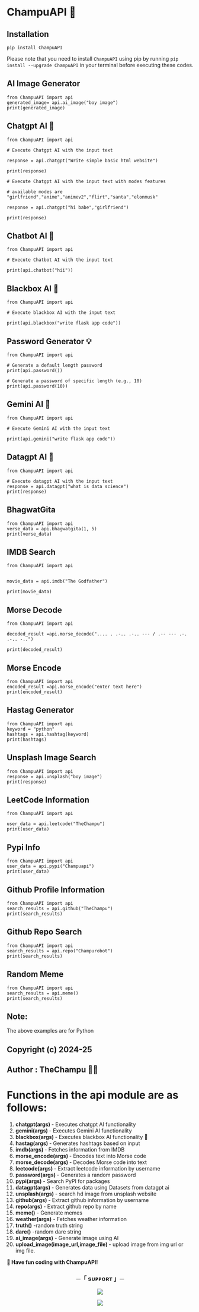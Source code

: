 # ChampuAPI 🚀

## Installation

```
pip install ChampuAPI
```

Please note that you need to install `ChampuAPI` using pip by running `pip install --upgrade ChampuAPI` in your terminal before executing these codes.

## AI Image Generator

```
from ChampuAPI import api
generated_image= api.ai_image("boy image")
print(generated_image)
```

## Chatgpt AI 🤖

```
from ChampuAPI import api

# Execute Chatgpt AI with the input text

response = api.chatgpt("Write simple basic html website")

print(response)

# Execute Chatgpt AI with the input text with modes features

# available modes are "girlfriend","anime","animev2","flirt","santa","elonmusk"

response = api.chatgpt("hi babe","girlfriend")

print(response)

```

## Chatbot AI 🤖

```
from ChampuAPI import api

# Execute Chatbot AI with the input text

print(api.chatbot("hii"))
```

## Blackbox AI 🤖

```
from ChampuAPI import api

# Execute blackbox AI with the input text

print(api.blackbox("write flask app code"))
```

## Password Generator 💡

```
from ChampuAPI import api

# Generate a default length password
print(api.password())

# Generate a password of specific length (e.g., 10)
print(api.password(10))
```

## Gemini AI 🤖

```
from ChampuAPI import api

# Execute Gemini AI with the input text

print(api.gemini("write flask app code"))
```

## Datagpt AI 🤖

```
from ChampuAPI import api

# Execute datagpt AI with the input text
response = api.datagpt("what is data science")
print(response)
```

## BhagwatGita

```
from ChampuAPI import api
verse_data = api.bhagwatgita(1, 5)
print(verse_data)
```

## IMDB Search

```
from ChampuAPI import api


movie_data = api.imdb("The Godfather")

print(movie_data)
```

## Morse Decode

```
from ChampuAPI import api

decoded_result =api.morse_decode(".... . .-.. .-.. --- / .-- --- .-. .-.. -..")

print(decoded_result)
```

## Morse Encode

```
from ChampuAPI import api
encoded_result =api.morse_encode("enter text here")
print(encoded_result)
```

## Hastag Generator

```
from ChampuAPI import api
keyword = "python"
hashtags = api.hashtag(keyword)
print(hashtags)
```

## Unsplash Image Search

```
from ChampuAPI import api
response = api.unsplash("boy image")
print(response)

```

## LeetCode Information

```
from ChampuAPI import api

user_data = api.leetcode("TheChampu")
print(user_data)
```

## Pypi Info

```
from ChampuAPI import api
user_data = api.pypi("Champuapi")
print(user_data)
```

## Github Profile Information

```
from ChampuAPI import api
search_results = api.github("TheChampu")
print(search_results)
```

## Github Repo Search

```
from ChampuAPI import api
search_results = api.repo("Champurobot")
print(search_results)
```

## Random Meme

```
from ChampuAPI import api
search_results = api.meme()
print(search_results)
```

## Note:

<p> The above examples are for Python </p>

## Copyright (c) 2024-25

## Author : TheChampu 👨‍💻

# Functions in the api module are as follows:

1. <b>chatgpt(args) </b>- Executes chatgpt AI functionality
2. <b>gemini(args) </b>- Executes Gemini AI functionality
3. <b>blackbox(args) </b>- Executes blackbox AI functionality 🔮
4. <b>hastag(args) </b>- Generates hashtags based on input
5. <b>imdb(args) </b>- Fetches information from IMDB
6. <b>morse_encode(args) </b>- Encodes text into Morse code
7. <b>morse_decode(args) </b>- Decodes Morse code into text
8. <b>leetcode(args) </b>- Extract leetcode information by username
9. <b>password(args) </b>- Generates a random password
10. <b>pypi(args) </b>- Search PyPI for packages
11. <b>datagpt(args) </b>- Generates data using Datasets from datagpt ai
12. <b>unsplash(args) </b>- search hd image from unsplash website
13. <b>github(args) </b> - Extract github information by username
14. <b>repo(args) </b> - Extract github repo by name
15. <b> meme()</b> - Generate memes
16. <b> weather(args)</b> - Fetches weather information
17. <b> truth()</b> -random truth string
18. <b>dare()</b> -random dare string
19. <b> ai_image(args)</b> - Generate image using AI
20. <b> upload_image(image_url,image_file) </b> - upload image from img url or img file.

<b>🔗 Have fun coding with ChampuAPI! </b>

<h3 align="center">
    ─「 sᴜᴩᴩᴏʀᴛ 」─
</h3>

<p align="center">
<a href="https://telegram.me/TheChampuClub"><img src="https://img.shields.io/badge/-Support%20Group-blue.svg?style=for-the-badge&logo=Telegram"></a>
</p>
<p align="center">
<a href="https://telegram.me/akaChampu"><img src="https://img.shields.io/badge/-Support%20Channel-blue.svg?style=for-the-badge&logo=telegram"></a>
</p>
